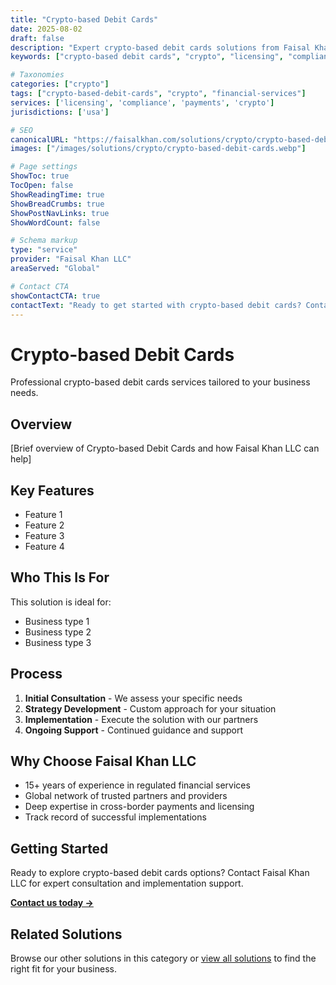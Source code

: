 ```yaml
---
title: "Crypto-based Debit Cards"
date: 2025-08-02
draft: false
description: "Expert crypto-based debit cards solutions from Faisal Khan LLC"
keywords: ["crypto-based debit cards", "crypto", "licensing", "compliance", "faisal khan"]

# Taxonomies
categories: ["crypto"]
tags: ["crypto-based-debit-cards", "crypto", "financial-services"]
services: ['licensing', 'compliance', 'payments', 'crypto']
jurisdictions: ['usa']

# SEO
canonicalURL: "https://faisalkhan.com/solutions/crypto/crypto-based-debit-cards/"
images: ["/images/solutions/crypto/crypto-based-debit-cards.webp"]

# Page settings
ShowToc: true
TocOpen: false
ShowReadingTime: true
ShowBreadCrumbs: true
ShowPostNavLinks: true
ShowWordCount: false

# Schema markup
type: "service"
provider: "Faisal Khan LLC"
areaServed: "Global"

# Contact CTA
showContactCTA: true
contactText: "Ready to get started with crypto-based debit cards? Contact Faisal Khan LLC for expert consultation."
---
```

# Crypto-based Debit Cards

Professional crypto-based debit cards services tailored to your business needs.

## Overview

[Brief overview of Crypto-based Debit Cards and how Faisal Khan LLC can help]

## Key Features

- Feature 1
- Feature 2  
- Feature 3
- Feature 4

## Who This Is For

This solution is ideal for:

- Business type 1
- Business type 2
- Business type 3

## Process

1. **Initial Consultation** - We assess your specific needs
2. **Strategy Development** - Custom approach for your situation  
3. **Implementation** - Execute the solution with our partners
4. **Ongoing Support** - Continued guidance and support

## Why Choose Faisal Khan LLC

- 15+ years of experience in regulated financial services
- Global network of trusted partners and providers
- Deep expertise in cross-border payments and licensing
- Track record of successful implementations

## Getting Started

Ready to explore crypto-based debit cards options? Contact Faisal Khan LLC for expert consultation and implementation support.

**[Contact us today →](mailto:contact@faisalkhan.com)**

## Related Solutions

Browse our other solutions in this category or [view all solutions](/solutions/) to find the right fit for your business.
